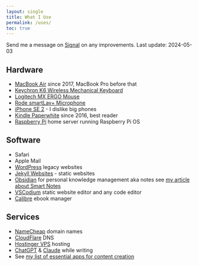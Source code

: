 ```yaml
---
layout: single
title: What I Use
permalink: /uses/
toc: true
---
```

Send me a message on [Signal](https://signal.me/#eu/dH9DTAPmm2FNDnOok4j-8Fh7u2azNWRlNwAC45j_i-MoSJPpu29CmZiLyi9_pmgt) on any improvements. Last update: 2024-05-03

## Hardware
- [MacBook Air](https://www.apple.com/macbook-air/) since 2017, MacBook Pro before that
- [Keychron K6 Wireless Mechanical Keyboard](https://www.keychron.com/products/keychron-k6-wireless-mechanical-keyboard)
- [Logitech MX ERGO Mouse](https://www.logitech.com/en-us/products/mice/mx-ergo-wireless-trackball-mouse.html)
- [Rode smartLav+ Microphone](https://rode.com/en/microphones/mobile/smartlav-plus)
- [iPhone SE 2](https://www.apple.com/iphone-se/) - I dislike big phones
- [Kindle Paperwhite](https://amzn.to/4a1RdEJ) since 2016, best reader
- [Raspberry Pi](https://www.raspberrypi.com) home server running Raspberry Pi OS

## Software
- Safari
- Apple Mail
- [WordPress](https://wordpress.org) legacy websites
- [Jekyll Websites](https://jekyllrb.com) - static websites
- [Obsidian](https://obsidian.md) for personal knowledge management aka notes see [my article about Smart Notes](https://christophersherrod.com/smart-notes/)
- [VSCodium](https://vscodium.com) static website editor and any code editor
- [Calibre](https://calibre-ebook.com) ebook manager

## Services
- [NameCheap](https://www.namecheap.com) domain names
- [CloudFlare](https://cloudflare.com) DNS
- [Hostinger VPS](https://www.hostinger.com/vps-hosting) hosting
- [ChatGPT](https://chat.openai.com) & [Claude](https://claude.ai) while writing
- See [my list of essential apps for content creation](https://christophersherrod.com/workflow/)
